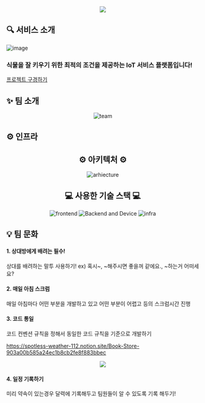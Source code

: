 <div align="center">
<img src="https://capsule-render.vercel.app/api?type=waving&color=auto&height=200&section=header&text=오늘농장🍀&fontSize=40&animation=fadeIn&fontAlignY=28&fontAlign=50&desc=당신의%20시선이%20머무는%20그곳에서,%20농장이%20시작됩니다.&descAlignY=50&descAlign=50" />
</div>

<h2>🔍 서비스 소개 </h2>

![image](https://github.com/Miintoo/smart-farm/assets/96560613/0d41130d-ac0c-4691-82be-08caef39f89f) 

<h3>식물을 잘 키우기 위한 최적의 조건을 제공하는 IoT 서비스 플랫폼입니다!</h3>

[프로젝트 구경하기](https://reactjs.kr/)

<h2>✨ 팀 소개</h2>
<div align="center">
<img src="https://lh3.googleusercontent.com/fife/APg5EOZwnrUyb8HJ1WHOZVMW782iBxgqaypovIFtvjl-zLngm7QdfP_d6mqj1hZ1j0OmceI3L9fX2IW8hfSBNgo2VrYdbzwMWYTPtKQ2llsY0Ea1vEJvN6V8nIjxUF8cJK4HC6LCiQ1CxwEU7wjljn_qE7WpS6x8ygeaZI_uaCZXckud8eQrhrz_Qz38gmE8CLohbB2jmLV0w74PX94l4QUlkEwyac_edX0JS4IG35tGuFwcymJyNWd7m8ivmz_fcG7FHApMs2vW7uevVJEXesUsHPl21Jhr3ZtbOE4OU9DVA2I_FniSKyYOdaDrj36Uv8HR2M_-qWCtwmHLfbhTV_LuHy5npV--J2z8nfOkY7c4oI0tL2Ofg7rEnB7bjPD9xrxD35LLKMPTMokfcAr3BvefYFLQ87yx03MoWbqhgn1YLGZeWGmM9SKimxLgBQ7vZAfCPg9SxYeQYEdjJCiL8j4nfnavbgfucXEeV9EqKOLwdeHqLAHxMEgk_YAX_Sh84qDVaqDKKLI0bQVmL6QPeRTZk_rcdx0F52gmHJtc3OPz-B2sYZ8mhpnvsGP-18xwbASpN4OxUY4CDeRAnd8acwJlI9TG0D1BCcmxLgRr-njx4SClozxUVs7lS8yGpjAQQ140KoiploO35WP_8dnVOpMhK48o1YhTMLRvpYx5GHb77ULPP5ow-QGGblKC9j3kBbZmpVDK6qXMhTvMLy6XSU2ynC0K5tMypyx_jXWmQRAzbDwtj0FwohQFVfdJMigQa1qKGQ63aMwla_c8CTexqoqBEDhr8vWGKinmFERJsS9m8ihaPbhevLG129q_fKBhI7bSDXvF5W4EQkStz-LUsxhy9dAn2RT0FaFQprU_i92Ni-a3O8x6B7izGyVr9GXri0g4f1NgqXk2P1LmhU0ga0weMigaw3cy5npJGzQMuocH3SgouFnoTzOUqRGqpaWmOfCU1nMwGTQ2DFKA_mBIaifPaPJeGxp4Wf78sLzFb2NP3Svd0VnNXcvsEXhrG1BG3Wt_dViDHYGQ9l1X5yHd-2LJFADd-QPeQXd0wsqmvktFhivrFvlbvYYEF1gde6nWBtQk4qebB7FSyyQke6qeh31X-L5IC8DpFZc1dVdNMDoh3pecGCsY7TRUtT2Jgj20tdk9G6k8LoJfZeNYIgF9g7GclmwHzgNfmM2vSQPlBS-my2yO1iDPLLSh9gE7yPbybpvxbaUx1gNrqmhk1tksAJTdYIe8L0g63ZBkBiwpdm9PL-8RVb2OBamyXwk_kZ3rlWkFyDZm77Twlk8_JKe38Y_ZciaLr0yMccfDvvRNMb4_6XfY9qy8PkOR3RlrxtDOpnXLpmbStlvDLrhUIBAnRnE6OqZQa863gyKKOAInP5kfVuMcsB06xCoAQu5bWdBsphaG6hWPA52eL9UzQ49AbifeWh_6p3oov1tH5J54s98fFETWm0kfBymi31fBdu7IbBVdC_ww_h3TbRXAPANTzhzGli62KOEsLdpI2tmOJl7O8BYmgOkkC6r1cY8fX5-DfMI=w702-h937" alt="team">
</div>

<h2>⚙ 인프라</h2>
<div align="center">
<h2>⚙ 아키텍처 ⚙</h2>
<img src="https://lh3.googleusercontent.com/fife/APg5EOaZI78ZSJO2WeoO8omoqPipJ1VoRqkHWAIg8at-WMpnbhvDFRAADbDx_k3cjYCADgGaoBjF2wQoKCEYz-I_s-NsWXvkN3haKkwsh6WhypWazsOhKdkbbuAFyNk_e9ntw_8B2eUhAooMAf3y9z54NbGqtXJUrFyeAvOcpC-BY0DHBR4fjSDyJL9r-NfvyHAeKYslubqsKR-6gK6Y4rUXgU1BDhDbUKsb3AlIQXpRTg2nTpoEBIbs6ykXzUQNPoDrzvOTDV7F_HbigXdOcv68W9BdJFpR20CVlMdlajMaheqaCrCdBQfw6Ywh9nzc9ssVUDG7FgIlN_FLKSDSar7zi2pPIgl7FeLHyR2IqEFyqUP3OAVsvd3Yh6L_OIsb2gPs3CJMJPAOo3yHABmVpoxHAUtP-5qFg9UnbkCZZUlrZvBoCNsM213ltViTtv9h5qiAJx1MSTurl-WGZ9d5lZ2EOztSGOpmhmFb8Tw_6eNHss7l-8xo7sk6RleovXdnhg32ON_f8rbufRe5imDHlC-Z32143HykYClOOccFspTMSS1JXYkpFeqi-bxrlHsCi3doGP8e2Lsw_poOmTvYWyQju4JO95-YhS5CGhCWIRxmIVE4Vl3D8fwFy0PIWCmADbRUH32H0Bc7P7cAzKt9bA527079rprVbLBD5r_FhwO5UguDti85z2iCn9mMnkQ8N_tRhNR9yfV8soXUBXLOMF8Faf-YW-qB0Wwt6H4uTDQvf8GFXbvjrBbb9zWaaIYrx7I6XGnIhpEQmCGE6v1HcArc-RIUEKK-jWpIUUPkqH5P5Zo-OTEGBzZB3OtgaddTHwhDVeLUtJ3PQFi3rqOd6-QpawmlFalNQy_4LWPBozLZPoaTP5_9j_0HS70ss2aMdxwfVWt1lpd1lWRho0bcPQksy8V77ZMyfjUaQVIPEeYLZewPOK7tnuJ2qmhr-YeY-S7Baw5fimA0gsg4Q7xrhb53AVbVWaM-TNYO0XMYcmhwU-zkmTV2OLP1EBTkI_ZF54BKdvKvlxwK216M3v0RdBli_etT2sZrN85QAbH3yY4us_eM5I5qStDCKgrPjee_rKW7LXgxuU3lXNyj193L5jPIaT4UBIRa4ZPjcrd0pSp_KjLgaSt09mLej6N-NV0B8tXJrmSki7hadoEuU5rp6vYA1UJTcK8NT52g2YWQ_r4UVb7UY-_VZdxKrsqgOR5t_g4nfMERWFr3LcPkxVYyHlFzJL9Ue5YUeZBIOKOC3Jk9vBtV2WJxpZH3D71rVhHo467Pot9HUH63B1Ksh7oj7Np2xcjr_RmMMJMA3sPrz42gYPpZru2Mr-lx1_CF223O2SNTIrfH1_RO8bovL5wmLCJPIjtSClvbsmu2bSIR2HlMN85oz-iqcVRrZS5JR4JZ6SN7xA4Xr-_7f-KceBK8V8HjnZaOuaZhxy-wXZH0yX-BChY_1MhNL300la9VBeOuXdGUsOGhKr-hSWWK8u2NIcX378aVqhjqmWsWEDCi1zuv6d4yWRJ_VerN2x3CfPHrrKY=w702-h937" alt="arhiecture">

<h2>💻 사용한 기술 스택 💻</h2>

<img src="https://lh3.googleusercontent.com/fife/APg5EOb8Fwh9jDF2p6v4SflsoIiLo0Q0jusrljfOQTjL-7Qllu-hhbc-JTeU5QnHpBTB1YdBdyPzXx5fH-OggcxwkiABHutTnJ5rXZEx4XN0jUO6Rhy5XVpAcuZE_BDDNOInmjqMuw3BpJ45BeiKqALHmmDQHAC6__TE2ixSDXB5NSSvotBPD3_OBK0WEgUFKNRLpHZu1Y8lAqfrua_I7TI750-ruu2D7x8RsrOl8iCtATPeRvdvdyfw_6KFdmIyq2ab03eFC3IBsT1pui4m_F8BQShZ9RZ8zxTLOH-wC8jT8faz-hUIeag8GtY4-L3Zyzzl5m6yPkCUQyHf_pvEeXDsVhrMDJ6-CXr31o7LgKP5glz2ehNmzNqdsSwh-1MCuQWdOb6fP5iX6axIIoa2HGMitdC0a-mVx34XjHCK8WOnS2HfVuJFnKF9M4V4WCeu8NnlfJoXy__6B7BJQFlAjaM_nov6vLjDeTzhfjXmllfpn-H3f3wGDFIxrkpwrztOfVJ19Hl395eMvt3SNBJCCtXf1YsRGNPt0QYYbir0RY9_RHk5g3l59vWJ4uRt5HX2ZTjdH6zICwZCfh4tkKPqXEDuInouj8_sUiLcW3s-G3tlDSpfW8cM7PMcPVBsdcsuN0LRhFdoDq3-yBxpFc2VyTnCJbb7_jReRZ3YrV3fck1611QHLioosRVVteg6spmS3zJ70GJOVasnswM8lon49HfPrY5yXkV8de_O8-xOMcMReN3BiCrti4Wi6Qf2R7IOj5GSKaVcWRJHy8UgeW-yNBXwM44X09Ke2aMgvBJEM6svdLlWARLXH1znqOnX2qdkM8z0ZENq1yDbtldSRrXKgy4yXLiSsyu4RlWHogyH6PtEKux1RCmOOMLGdwhPxbdcVSajkcCDTMFjnzZyDu3lNQ2fTceynLOrC56JyBkgviJzI0nGf_RhjQoOmg9MDlBgYwHo3ux84Z0bW7ZUMaXI6Of5ZTE7e6Y7q9VY-UJ_wCmTX4F1rIM7uPZA4RZKmsHDiGVFgjyo6wGYmoGRhY6KRC4wvhidsZdJ4CEyP5f2RQ7jVIGwg6lnJ541cwEsFZ1T9VN8B4PF5pBumtq6w29moYuYf2-3HwSoqtA5A9UnmAtNvBq4V_GCOj7bBGT3nMlNEm9frbec5Ox-Ip892M80r5WaBg2G1SkGrCj8MPUzPfmYnNiru5jN05DcDfs4ltJ3qPshYUuta1k5XjQkJnPO0zau59ChQ5Caps9kzMvfQuwvpbJVmvAb2rmoqmdJc3fI0PVVZno_Bda_126tWZhFRio4gbuBaKGTqniY8_McuKT1WoBpcPu9IDKwa8AtvA9TN2KFntNyd6ClYd7vvsZN_cV7uE0Gx4zmSoGW1ad-osxPcPRj7u10jQMYhP_X9tkf53VhqXVMB6qlghZA3IpN6a_YT06NjN3e2w51tl6IYEjmzH8YWD-778mdo_cfezbX72Xym3YPAcr9slF3SuztRJBGoPq4k_n3uqleuXrpauFL0lDi8pbJnWjeqFc-P04NVkM=w702-h937" alt="frontend">

<img src="https://lh3.googleusercontent.com/fife/APg5EOYA01E7y4mGjY8W958CmmKlKcBnTgaTYR9SicvGdkEa_Wucs2Iz98jdQnocqTW6o4NRTzwHGfQ1IOJeRm6e5X_bhJ_wvLuw4zTrkRojpyENv27kuRZ0lRSCmOn1GHXYcsK5lWXlRBJU85z93RcD6Nq_ATYHJFrai0nl_LsBZXCn-idKfZn3KhJfNndc6HuehDHlKjgg56IH2s6cLu456XU_TuSse4yLm1UauZn4KKkqQXFNalHHkm5FU1QoBsmK2FV7fsdjprsIM6hZ0w6NmYBxJurkDFFJs8v6qytETab-JCzDU4F3w1eMYwCugROfSrL_yIpOEtlPANpDKmiq860kg4qZfDyOp6HxuNyR9shh5QTxI6H0D1Jgz4oPr2OquQsNXCyLCr3Dt7-LqDHgRnqWbA3m2smfZhnEf2N7B0LkEf56nVtZQES5bKHE_XNm5fv5YwAsezLW4GRSl4dBXFCmCLLSpAuc9LJt5yd9gq_TNnaSTtYB1x5H5qJZdxyxWSZr21q6z3fc3qJJxXqKF-HR0gCM7dqTiIMw1shdqWJZjsblswTE-ho8V915n8wEpXcWP8N9uG-v20dRV3t9G9hoH2PHuWAijITSnBg4bgtZ6Wl4Zm2tr6mcqMO9xlyTQJtAKYv88DsWqKkGekvQ5y990wRPanXm-_S7zpw0XyWmboz_y1sMNIX_p-5OxgbSuanMVCzh7Vp5WGWlMMiOyYxs2v67ThBVjBrbCFziF-D7324g_IsAenzqqKaWctYj1FeweVGljoC7ydLFNuaNQVklzetV0siaGKCCz11IVnJDE4cRL_rTxuDMG4xf6A6saSNjtu1vJLtiYIbdJkdYNVX0XZLx5Y-dGAqi0DBd10-yeUd6k9j8H3lL3pX8oQrpHza4LtCGPLJ_iR9L3A4Pw-r11BWo12juuhvIgIDWuVs7zuD9AoumGNhBIz5JZtzjem7Zbx9MRg7rJOVcB7QIejdO8HpiLkTrEUeDBJE3hYpX8t9gwXlCAGGLayFkacV0a6a5UspzkBtBn2zvMDrPFjOzkL2g1HBnSFfj3Hv94_aXyt3NC8Fuk7Omxj61dVyK8diwANJKbpJltHefA2kucuViKqcp5YwF1EpyA3KJ0q9YE72TCWz3Bx3QzdATLaM2r-95cj6BMCJdlIcx1z3BFoYq0p_pHZlxMBZvDpTVcdM_UK1Jl7aSvmFVRwMJMxLwig0ABkv9m-ukfBrnpvabmNxgIa2SysoEYkxTxoremNgGXVDA467WK8_5Mc3YY_enRU6yPr0OyGbwZcpjOas6nr66uJli_xNjtgv92XNTSnx2mFu9Zs7sp0MoA5di6-oFynxA_KFUgfEBCffWT_jvxY8_XCt2u8JcG0-euxiVDLKp2Z2ppSaqMJ-idb3CTtvyK7zyEEX3819ZktuP8DeVmwq019YtvdUnS_X-41NGxQ26ES-aCWzKgNlEF1CztSYYkTUQChipbECackZg0UoEyHT5VUyWPW3mBAojF-BqK7rzcE2ePyvbOtxCn8Vd8Ik=w702-h937" alt="Backend and Device">

<img src="https://lh3.googleusercontent.com/fife/APg5EOY0EahJW_bQfqNF4n3uowujrZClYw8ZkhjncLSSZswE_31n4mbGTnm7KfyriSIgZJaNmuTdwxDl43SA341cJ_IQoPj8g69gzmAjqOzxhnXr0A397TY9jX9WWBTKDGuY_yOFYTxs1TunAfWQxmFn1tDSvDGs0caKe78YwRBpGELJjFLHoIw6pw2zr5EC1ZqbSdsXVtjJVCS-X0D_JYqGshS7ArPBt0IAJwbUvxhVbR6mr7Rm4GMQDse90XU-lss9jScgOkKfmZaUU6gHpEdGxIK8qHjocXQkguFvkn89tjTXKP546WkZo8C7_PRL9QAgqne7-SrC_VycRO1yei4zd5huZZGdWzCsEd4LPwB-PvyZ4u0vxQ85TCVOzqwPHLSGrj3FT3vAUTzzBzjh3rPHW4e8gDe4w_w55q16tRrQFnB48yNddolXiaclQLPs8yZw9Xq00H9lAEFFnNEvRyvTWPNOEhAQOd21KdtZZ9YVk6HXsmTXFBXDXTjKPmwWuzDMXmxuzCdeRF3vWUj9SFy_iwxBX3xo0TATtMpLNSVz6VF6LX2tuUMcYKH4-dri6Jyf9Fpz-EN12WJTcx4ePz0MqPgTULewJ_2HjaDm2xUVIizWPdeszUMRALJSz8KxKAjA24t5vUulnGTDkQDu4YJQxZPJkorByaD11jkzQKt-ypuSlvS1KZBJeIoemwoxJcFWaIFEia5-jH-H3y0R7urz9ERz44dE7BGsySsz03xv1VxVRcexFItHMu0tFUgJ3jf3C3MmJVH6WdQdKjoThGYXGhge60MiYMHFK5WWCH2F9oPyZFaYzRMtMWliRK-8raaG0tTaCQ3BkdBnGWG1rjFJ52pQmCQP2--ICKsGQH9tLDoV3XQR_oU1iEFXnGtcYneLtahkTNN2lVWOuffDJAuxV1jgkn69EqtMaemmHp1vGUfwwvoJsq7jU5Dg6Tczc36zz6TToxhZBzBlMyiqdkw1SdmrsZqAkxAnDi7emGyoNKyEwcE_GtV0q6Dz7J_keAo26GAGeNpHXyyU_uXh_W9H0w8ssuY-5lSAO8CcYCNvXwVR0PYMQdIVwbyzCBI6aZ5J7DMn49vyENY809i7uCbWQfinJYWNpRe5wjgy__zkXGkolpGZU7z6MqRrR_YcBv40W1Q7q56ozTEe7zIl7GXvMLas3I_o4mNNgvymm3oRtcI5PATIaGAKiAr7dO3Rz8hxc8jxo9bJ_2BbTz33lyrmWZF-YH8JetwE8n5f1AfHrrOaUgjkMskOflT79sX6bomdVSpINwhFy8HbP9WvIn_WIwBQ864IMCVeKBJL6fV4GtaUyzGq0MuR12_9svpx-clBMaoMX9w2_bBYFqItiFtPpxDyxd_tUtcBGEnJvNILJbLzZIehKlAL4Hm2KYK4HSL3P4jmCVGIHIIzuh-KG6iKnwbCqRcbthilGBw_9n9pcRy0CyeI8i2ytmTgNfQ4zGIwB5ngMepPyVeOlG-LtE4qBVHwWbb3ij3Bfhh0nTnG0GLNkqfq8m719ouyxiNyLtE=w702-h937" alt="infra">
</div>

## 💡 팀 문화

#### 1. 상대방에게 배려는 필수!

상대를 배려하는 말투 사용하기! 
ex) 혹시~, ~해주시면 좋을꺼 같에요., ~하는거 어떠세요? 

#### 2. 매일 아침 스크럼

매일 아침마다 어떤 부분을 개발하고 있고 어떤 부분이 어렵고 등의 스크럼시간 진행

#### 3. 코드 통일

코드 컨벤션 규칙을 정해서 동일한 코드 규칙을 기준으로 개발하기

https://spotless-weather-112.notion.site/Book-Store-903a00b585a24ec1b8cb2fe8f883bbec

<div align="center">
<img src="https://capsule-render.vercel.app/api?type=waving&color=auto&height=200&section=footer" />
</div>

#### 4. 일정 기록하기

미리 약속이 있는경우 달력에 기록해두고 팀원들이 알 수 있도록 기록 해두기!

